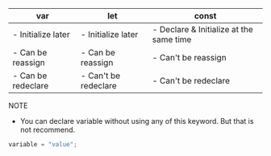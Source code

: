 | var                | let                  | const                                   |
| ------------------ | -------------------- | --------------------------------------- |
| - Initialize later | - Initialize later   | - Declare & Initialize at the same time |
| - Can be reassign  | - Can be reassign    | - Can't be reassign                     |
| - Can be redeclare | - Can't be redeclare | - Can't be redeclare                    |

NOTE

- You can declare variable without using any of this keyword. But that is not recommend.

```javascript
variable = "value";
```
